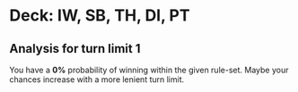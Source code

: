 # Deck: IW, SB, TH, DI, PT
## Analysis for turn limit 1
You have a **0%** probability of winning within the given rule-set. Maybe your chances increase with a more lenient turn limit.